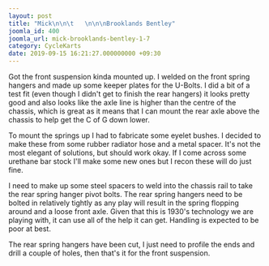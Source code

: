 ```yaml
---
layout: post
title: "Mick\n\n\t   \n\n\nBrooklands Bentley"
joomla_id: 400
joomla_url: mick-brooklands-bentley-1-7
category: CycleKarts
date: 2019-09-15 16:21:27.000000000 +09:30
---
```

<div class="es-stream-content  es-story--bg-0">Got the front suspension kinda mounted up. I welded on the front spring hangers and made up some keeper plates for the U-Bolts. I did a bit of a test fit (even though I didn't get to finish the rear hangers) it looks pretty good and also looks like the axle line is higher than the centre of the chassis, which is great as it means that I can mount the rear axle above the chassis to help get the C of G down lower.<p>To mount the springs up I had to fabricate some eyelet bushes. I decided to make these from some rubber radiator hose and a metal spacer. It's not the most elegant of solutions, but should work okay. If I come across some urethane bar stock I'll make some new ones but I recon these will do just fine.</p><p>I need to make up some steel spacers to weld into the chassis rail to take the rear spring hanger pivot bolts. The rear spring hangers need to be bolted in relatively tightly as any play will result in the spring flopping around and a loose front axle. Given that this is 1930's technology we are playing with, it can use all of the help it can get. Handling is expected to be poor at best.</p><p>The rear spring hangers have been cut, I just need to profile the ends and drill a couple of holes, then that's it for the front suspension. </p></div>
